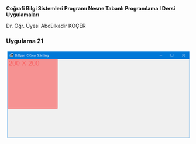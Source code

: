 <p><b>Coğrafi Bilgi Sistemleri Programı Nesne Tabanlı Programlama I Dersi Uygulamaları</b></p>
<p> Dr. Öğr. Üyesi Abdülkadir KOÇER</p>
<H3>Uygulama 21</H3>
<img src="https://github.com/akocer/Nesne-I/blob/main/uyg21/U21.png"/>

